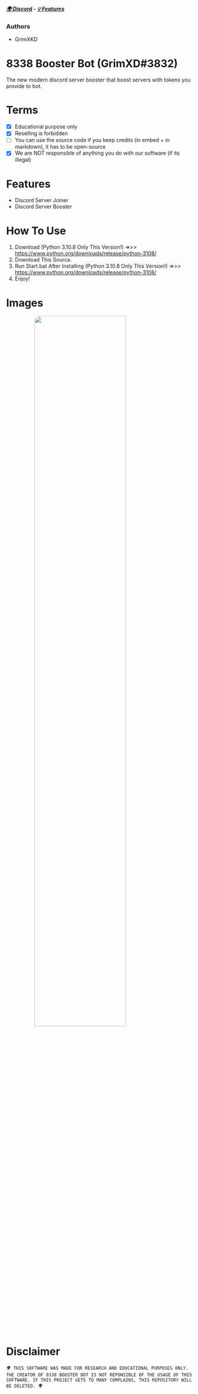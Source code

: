 ##### [🌍 Discord](https://discord.gg/QgvkFye4NR) - [💡 Features](https://github.com/GrimXKD/8338-Boost-Bot#features) 
### Authors
- GrimXKD

# 8338 Booster Bot (GrimXD#3832)
The new modern discord server booster that boost servers with tokens you provide to bot.

# Terms
- [x] Educational purpose only
- [x] Reselling is forbidden
- [ ] You can use the source code if you keep credits (in embed + in markdown), it has to be open-source
- [x] We are NOT responsible of anything you do with our software (if its illegal)

# Features
- Discord Server Joiner
- Discord Server Booster

# How To Use
1. Download (Python 3.10.8 Only This Version!) =>>> https://www.python.org/downloads/release/python-3108/
2. Download This Source.
3. Run Start.bat After Installing (Python 3.10.8 Only This Version!) =>>> https://www.python.org/downloads/release/python-3108/
4. Enjoy!

# Images
<img style="border-radius: 15px; display: block; margin-left: auto; margin-right: auto; margin-bottom:20px;" width="70%" src="https://media.discordapp.net/attachments/1081637800216117419/1082711248141025340/image.png"></img>

# Disclaimer
    🌍 THIS SOFTWARE WAS MADE FOR RESEARCH AND EDUCATIONAL PURPOSES ONLY. THE CREATOR OF 8338 BOOSTER BOT IS NOT REPONSIBLE OF THE USAGE OF THIS SOFTWARE. IF THIS PROJECT GETS TO MANY COMPLAINS, THIS REPOSITORY WILL BE DELETED. 🌍
